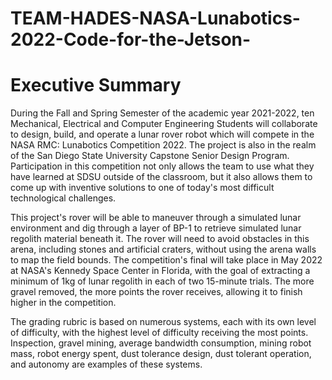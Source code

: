 # TEAM-HADES-NASA-Lunabotics-2022-Code-for-the-Jetson-

# Executive Summary
During the Fall and Spring Semester of the academic year 2021-2022, ten Mechanical, Electrical
and Computer Engineering Students will collaborate to design, build, and operate a lunar rover
robot which will compete in the NASA RMC: Lunabotics Competition 2022. The project is also
in the realm of the San Diego State University Capstone Senior Design Program. Participation in
this competition not only allows the team to use what they have learned at SDSU outside of the
classroom, but it also allows them to come up with inventive solutions to one of today's most
difficult technological challenges.

This project's rover will be able to maneuver through a simulated lunar environment and dig
through a layer of BP-1 to retrieve simulated lunar regolith material beneath it. The rover
will need to avoid obstacles in this arena, including stones and artificial craters, without using the
arena walls to map the field bounds. The competition's final will take place in May 2022 at
NASA's Kennedy Space Center in Florida, with the goal of extracting a minimum of 1kg of lunar
regolith in each of two 15-minute trials. The more gravel removed, the more points the rover
receives, allowing it to finish higher in the competition.

The grading rubric is based on numerous systems, each with its own level of difficulty, with the
highest level of difficulty receiving the most points. Inspection, gravel mining, average
bandwidth consumption, mining robot mass, robot energy spent, dust tolerance design, dust
tolerant operation, and autonomy are examples of these systems.
